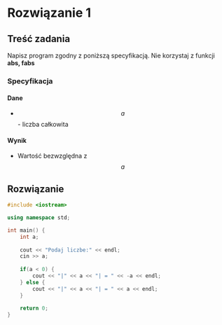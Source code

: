 # Rozwiązanie 1

## Treść zadania

Napisz program zgodny z poniższą specyfikacją. Nie korzystaj z funkcji **abs, fabs**

### Specyfikacja

#### Dane

* $$a$$ - liczba całkowita

#### Wynik

* Wartość bezwzględna z $$a$$

## Rozwiązanie

```cpp
#include <iostream>

using namespace std;

int main() {
    int a;
    
    cout << "Podaj liczbe:" << endl;
    cin >> a;
    
    if(a < 0) {
        cout << "|" << a << "| = " << -a << endl;
    } else {
        cout << "|" << a << "| = " << a << endl;
    }
    
    return 0;
}
```
